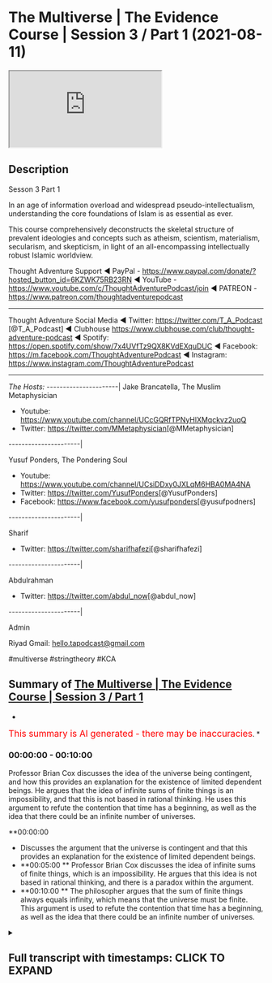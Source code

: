 # The Multiverse | The Evidence Course | Session 3 / Part 1 (2021-08-11)

<iframe loading='lazy' allow='autoplay' src='https://www.youtube.com/embed/zTqywht1u8A'></iframe>

## Description

Sesson 3 Part 1 

In an age of information overload and widespread pseudo-intellectualism, understanding the core foundations of Islam is as essential as ever. 

This course comprehensively deconstructs the skeletal structure of prevalent ideologies and concepts such as atheism, scientism, materialism, secularism, and skepticism, in light of an all-encompassing intellectually robust Islamic worldview.

Thought Adventure Support
◄ PayPal - https://www.paypal.com/donate/?hosted_button_id=6KZWK75RB23RN 
◄ YouTube - https://www.youtube.com/c/ThoughtAdventurePodcast/join
◄ PATREON - https://www.patreon.com/thoughtadventurepodcast
____________________________________________________________________

Thought Adventure Social Media
◄ Twitter: https://twitter.com/T_A_Podcast​​ [@T_A_Podcast]
◄ Clubhouse https://www.clubhouse.com/club/thought-adventure-podcast
◄ Spotify: https://open.spotify.com/show/7x4UVfTz9QX8KVdEXquDUC
◄ Facebook: https://m.facebook.com/ThoughtAdventurePodcast
◄ Instagram: https://www.instagram.com/ThoughtAdventurePodcast​

----------------------------------------------------------------

*The Hosts:*
----------------------|
Jake Brancatella, The Muslim Metaphysician

- Youtube: https://www.youtube.com/channel/UCcGQRfTPNyHlXMqckvz2uqQ
- Twitter:  https://twitter.com/MMetaphysician​​ [@MMetaphysician]

----------------------|

Yusuf Ponders, The Pondering Soul

- Youtube: https://www.youtube.com/channel/UCsiDDxy0JXLqM6HBA0MA4NA
- Twitter: https://twitter.com/YusufPonders​​ [@YusufPonders]
- Facebook: https://www.facebook.com/yusufponders​ [@yusufpodners]

----------------------|

Sharif

- Twitter: https://twitter.com/sharifhafezi​​ [@sharifhafezi]

----------------------|

Abdulrahman

- Twitter: https://twitter.com/abdul_now​ [@abdul_now]

----------------------|

Admin

Riyad 
Gmail: hello.tapodcast@gmail.com

#multiverse #stringtheory #KCA

## Summary of [The Multiverse | The Evidence Course | Session 3 / Part 1](https://www.youtube.com/watch?v=zTqywht1u8A)


*

<span style="color:red; font-size:125%">This summary is AI generated - there may be inaccuracies</span>. [](/)*

### <a onclick="modifyYTiframeseektime(0)">00:00:00</a> - <a onclick="modifyYTiframeseektime(600)">00:10:00</a>


 Professor Brian Cox discusses the idea of the universe being contingent, and how this provides an explanation for the existence of limited dependent beings. He argues that the idea of infinite sums of finite things is an impossibility, and that this is not based in rational thinking. He uses this argument to refute the contention that time has a beginning, as well as the idea that there could be an infinite number of universes.

**<a onclick="modifyYTiframeseektime(0)">00:00:00</a>
* Discusses the argument that the universe is contingent and that this provides an explanation for the existence of limited dependent beings.
* **<a onclick="modifyYTiframeseektime(300)">00:05:00</a>
**  Professor Brian Cox discusses the idea of infinite sums of finite things, which is an impossibility. He argues that this idea is not based in rational thinking, and there is a paradox within the argument.
* **<a onclick="modifyYTiframeseektime(600)">00:10:00</a>
** The philosopher argues that the sum of finite things always equals infinity, which means that the universe must be finite. This argument is used to refute the contention that time has a beginning, as well as the idea that there could be an infinite number of universes.

<details><summary><h2>Full transcript with timestamps: CLICK TO EXPAND</h2></summary>

<a onclick="modifyYTiframeseektime('14')">0:00:14 muhammad so in session two we looked at</a>
<a onclick="modifyYTiframeseektime('18')">0:00:18 the various arguments for the belief in</a>
<a onclick="modifyYTiframeseektime('21')">0:00:21 the creator we didn't want to go through</a>
<a onclick="modifyYTiframeseektime('22')">0:00:22 all the arguments for the belief in the</a>
<a onclick="modifyYTiframeseektime('24')">0:00:24 creator we just want to use certain key</a>
<a onclick="modifyYTiframeseektime('26')">0:00:26 arguments</a>
<a onclick="modifyYTiframeseektime('27')">0:00:27 all most of the arguments they all</a>
<a onclick="modifyYTiframeseektime('29')">0:00:29 rested upon this idea of</a>
<a onclick="modifyYTiframeseektime('32')">0:00:32 why do we ask the question what causes</a>
<a onclick="modifyYTiframeseektime('34')">0:00:34 something</a>
<a onclick="modifyYTiframeseektime('36')">0:00:36 and we ask this question when we</a>
<a onclick="modifyYTiframeseektime('37')">0:00:37 identify something that is contingent</a>
<a onclick="modifyYTiframeseektime('40')">0:00:40 and we said everything within the</a>
<a onclick="modifyYTiframeseektime('42')">0:00:42 universe including the universe itself</a>
<a onclick="modifyYTiframeseektime('45')">0:00:45 is contingent</a>
<a onclick="modifyYTiframeseektime('46')">0:00:46 meaning it has a beginning to its</a>
<a onclick="modifyYTiframeseektime('48')">0:00:48 existence</a>
<a onclick="modifyYTiframeseektime('50')">0:00:50 it has certain attributes which are only</a>
<a onclick="modifyYTiframeseektime('52')">0:00:52 possible it could have had other</a>
<a onclick="modifyYTiframeseektime('54')">0:00:54 attributes it could be arranged in</a>
<a onclick="modifyYTiframeseektime('56')">0:00:56 another way as opposed to the way that</a>
<a onclick="modifyYTiframeseektime('58')">0:00:58 we see it</a>
<a onclick="modifyYTiframeseektime('59')">0:00:59 when we can identify this about the</a>
<a onclick="modifyYTiframeseektime('62')">0:01:02 universe and we know that the universe</a>
<a onclick="modifyYTiframeseektime('64')">0:01:04 didn't decide its own existence and we</a>
<a onclick="modifyYTiframeseektime('67')">0:01:07 know that the universe didn't decide its</a>
<a onclick="modifyYTiframeseektime('68')">0:01:08 own attributes and the universe didn't</a>
<a onclick="modifyYTiframeseektime('71')">0:01:11 decide its own</a>
<a onclick="modifyYTiframeseektime('72')">0:01:12 you know composition and arrangement</a>
<a onclick="modifyYTiframeseektime('74')">0:01:14 it's like saying the table decided its</a>
<a onclick="modifyYTiframeseektime('77')">0:01:17 own existence or the table decided</a>
<a onclick="modifyYTiframeseektime('80')">0:01:20 its own attributes or the table this</a>
<a onclick="modifyYTiframeseektime('82')">0:01:22 decided to put the the you know the legs</a>
<a onclick="modifyYTiframeseektime('86')">0:01:26 of the table and the top in the</a>
<a onclick="modifyYTiframeseektime('87')">0:01:27 particular</a>
<a onclick="modifyYTiframeseektime('88')">0:01:28 fashion that it was</a>
<a onclick="modifyYTiframeseektime('91')">0:01:31 because we identify</a>
<a onclick="modifyYTiframeseektime('93')">0:01:33 this thing about the universe then we</a>
<a onclick="modifyYTiframeseektime('95')">0:01:35 require something external to the</a>
<a onclick="modifyYTiframeseektime('97')">0:01:37 universe just like we require something</a>
<a onclick="modifyYTiframeseektime('98')">0:01:38 external to the table</a>
<a onclick="modifyYTiframeseektime('100')">0:01:40 it's a very profound but simple point i</a>
<a onclick="modifyYTiframeseektime('103')">0:01:43 think you know it's not too complicated</a>
<a onclick="modifyYTiframeseektime('106')">0:01:46 to really understand this point</a>
<a onclick="modifyYTiframeseektime('109')">0:01:49 now</a>
<a onclick="modifyYTiframeseektime('110')">0:01:50 in session three we're going to look at</a>
<a onclick="modifyYTiframeseektime('112')">0:01:52 some of the contentions to some of these</a>
<a onclick="modifyYTiframeseektime('114')">0:01:54 arguments what are the arguments that</a>
<a onclick="modifyYTiframeseektime('115')">0:01:55 people use</a>
<a onclick="modifyYTiframeseektime('117')">0:01:57 against this</a>
<a onclick="modifyYTiframeseektime('119')">0:01:59 and one of the arguments and one of the</a>
<a onclick="modifyYTiframeseektime('121')">0:02:01 contentions is this argument that the</a>
<a onclick="modifyYTiframeseektime('123')">0:02:03 universe</a>
<a onclick="modifyYTiframeseektime('124')">0:02:04 or that their explanation the reason why</a>
<a onclick="modifyYTiframeseektime('127')">0:02:07 we've got so many possible beings</a>
<a onclick="modifyYTiframeseektime('129')">0:02:09 contingent beings is we've got an</a>
<a onclick="modifyYTiframeseektime('132')">0:02:12 infinite number of universe</a>
<a onclick="modifyYTiframeseektime('133')">0:02:13 so in universe</a>
<a onclick="modifyYTiframeseektime('135')">0:02:15 1 water balls at 100 degrees celsius in</a>
<a onclick="modifyYTiframeseektime('138')">0:02:18 universe 2 it boils at 101 degrees in</a>
<a onclick="modifyYTiframeseektime('141')">0:02:21 universe 3 balls 102 degrees and because</a>
<a onclick="modifyYTiframeseektime('143')">0:02:23 there's an infinite number of universes</a>
<a onclick="modifyYTiframeseektime('145')">0:02:25 it accounts for why</a>
<a onclick="modifyYTiframeseektime('148')">0:02:28 the objects within the universe have</a>
<a onclick="modifyYTiframeseektime('150')">0:02:30 those particular attributes and those</a>
<a onclick="modifyYTiframeseektime('152')">0:02:32 particular</a>
<a onclick="modifyYTiframeseektime('154')">0:02:34 arrangements so this is one of the</a>
<a onclick="modifyYTiframeseektime('156')">0:02:36 arguments that they attempt to use to</a>
<a onclick="modifyYTiframeseektime('158')">0:02:38 try and circumvent</a>
<a onclick="modifyYTiframeseektime('159')">0:02:39 uh</a>
<a onclick="modifyYTiframeseektime('160')">0:02:40 the uh</a>
<a onclick="modifyYTiframeseektime('161')">0:02:41 the possible beings that exist within</a>
<a onclick="modifyYTiframeseektime('163')">0:02:43 each universe</a>
<a onclick="modifyYTiframeseektime('166')">0:02:46 even some scientists propose the idea</a>
<a onclick="modifyYTiframeseektime('169')">0:02:49 of a multiverse some scientists argue</a>
<a onclick="modifyYTiframeseektime('172')">0:02:52 that the laws of quantum mechanics or</a>
<a onclick="modifyYTiframeseektime('175')">0:02:55 the implications of super string theory</a>
<a onclick="modifyYTiframeseektime('177')">0:02:57 indicates that there are more than one</a>
<a onclick="modifyYTiframeseektime('179')">0:02:59 universe out there</a>
<a onclick="modifyYTiframeseektime('181')">0:03:01 however there's two problems regards to</a>
<a onclick="modifyYTiframeseektime('184')">0:03:04 this question about could there be a</a>
<a onclick="modifyYTiframeseektime('186')">0:03:06 multiple number of universe and could</a>
<a onclick="modifyYTiframeseektime('189')">0:03:09 this provide an explanation of why</a>
<a onclick="modifyYTiframeseektime('191')">0:03:11 limited dependent things exist</a>
<a onclick="modifyYTiframeseektime('195')">0:03:15 uh why they have the particular</a>
<a onclick="modifyYTiframeseektime('196')">0:03:16 attributes well the first problem is</a>
<a onclick="modifyYTiframeseektime('199')">0:03:19 this</a>
<a onclick="modifyYTiframeseektime('200')">0:03:20 it still doesn't provide an explanation</a>
<a onclick="modifyYTiframeseektime('202')">0:03:22 why limited contingent beings exist in</a>
<a onclick="modifyYTiframeseektime('205')">0:03:25 the first place</a>
<a onclick="modifyYTiframeseektime('207')">0:03:27 why does each universe</a>
<a onclick="modifyYTiframeseektime('209')">0:03:29 have a specific set of attributes</a>
<a onclick="modifyYTiframeseektime('213')">0:03:33 and a specific set of patterns different</a>
<a onclick="modifyYTiframeseektime('216')">0:03:36 to another universe so why is universe a</a>
<a onclick="modifyYTiframeseektime('218')">0:03:38 like this and universe b like that</a>
<a onclick="modifyYTiframeseektime('222')">0:03:42 it doesn't provide an explanation it's</a>
<a onclick="modifyYTiframeseektime('225')">0:03:45 just simply saying this universe exists</a>
<a onclick="modifyYTiframeseektime('227')">0:03:47 and this universe exists and this one</a>
<a onclick="modifyYTiframeseektime('229')">0:03:49 has a possible existence and that one</a>
<a onclick="modifyYTiframeseektime('232')">0:03:52 has a possible existence we still not</a>
<a onclick="modifyYTiframeseektime('234')">0:03:54 explained why they exist in the first</a>
<a onclick="modifyYTiframeseektime('236')">0:03:56 place therefore it's not an explanation</a>
<a onclick="modifyYTiframeseektime('239')">0:03:59 to the existence of limited contingent</a>
<a onclick="modifyYTiframeseektime('242')">0:04:02 beings</a>
<a onclick="modifyYTiframeseektime('243')">0:04:03 secondly</a>
<a onclick="modifyYTiframeseektime('244')">0:04:04 even if we grant the idea that there is</a>
<a onclick="modifyYTiframeseektime('247')">0:04:07 an infinite number of universes or</a>
<a onclick="modifyYTiframeseektime('249')">0:04:09 multiverses</a>
<a onclick="modifyYTiframeseektime('252')">0:04:12 we still have a problem</a>
<a onclick="modifyYTiframeseektime('254')">0:04:14 and that problem</a>
<a onclick="modifyYTiframeseektime('256')">0:04:16 is uh or</a>
<a onclick="modifyYTiframeseektime('258')">0:04:18 the problem is this idea that you can</a>
<a onclick="modifyYTiframeseektime('260')">0:04:20 have an infinite number</a>
<a onclick="modifyYTiframeseektime('263')">0:04:23 of finite things</a>
<a onclick="modifyYTiframeseektime('265')">0:04:25 so if you've got an infinite number of</a>
<a onclick="modifyYTiframeseektime('267')">0:04:27 universes what you're saying is you've</a>
<a onclick="modifyYTiframeseektime('268')">0:04:28 got</a>
<a onclick="modifyYTiframeseektime('269')">0:04:29 one two three four five</a>
<a onclick="modifyYTiframeseektime('272')">0:04:32 to infinity number of universes</a>
<a onclick="modifyYTiframeseektime('275')">0:04:35 so you have an infinite number of</a>
<a onclick="modifyYTiframeseektime('277')">0:04:37 limited things so one universe is</a>
<a onclick="modifyYTiframeseektime('279')">0:04:39 limited self-contained different to</a>
<a onclick="modifyYTiframeseektime('280')">0:04:40 another universe</a>
<a onclick="modifyYTiframeseektime('282')">0:04:42 and some people say well that's a</a>
<a onclick="modifyYTiframeseektime('284')">0:04:44 possibility because you know don't</a>
<a onclick="modifyYTiframeseektime('285')">0:04:45 doesn't numbers go on forever don't</a>
<a onclick="modifyYTiframeseektime('288')">0:04:48 numbers just keep going on you can keep</a>
<a onclick="modifyYTiframeseektime('290')">0:04:50 adding one to a particular set of</a>
<a onclick="modifyYTiframeseektime('292')">0:04:52 numbers and go on forever</a>
<a onclick="modifyYTiframeseektime('294')">0:04:54 so couldn't the universe be like that</a>
<a onclick="modifyYTiframeseektime('297')">0:04:57 and we say</a>
<a onclick="modifyYTiframeseektime('298')">0:04:58 that the statement an infinite sum of</a>
<a onclick="modifyYTiframeseektime('301')">0:05:01 finite things we say this is an</a>
<a onclick="modifyYTiframeseektime('303')">0:05:03 impossibility and it's a contradiction</a>
<a onclick="modifyYTiframeseektime('306')">0:05:06 it's an irrational argument it's a</a>
<a onclick="modifyYTiframeseektime('307')">0:05:07 rational idea</a>
<a onclick="modifyYTiframeseektime('309')">0:05:09 and there's a number of ways of arguing</a>
<a onclick="modifyYTiframeseektime('312')">0:05:12 this and demonstrating how it's</a>
<a onclick="modifyYTiframeseektime('314')">0:05:14 irrational</a>
<a onclick="modifyYTiframeseektime('315')">0:05:15 the first way</a>
<a onclick="modifyYTiframeseektime('317')">0:05:17 is to look at the issue to give an</a>
<a onclick="modifyYTiframeseektime('319')">0:05:19 analogy</a>
<a onclick="modifyYTiframeseektime('320')">0:05:20 about marbles</a>
<a onclick="modifyYTiframeseektime('322')">0:05:22 actually before i give the analogy of</a>
<a onclick="modifyYTiframeseektime('324')">0:05:24 marbles i want to just explain this</a>
<a onclick="modifyYTiframeseektime('327')">0:05:27 point about numbers and do numbers</a>
<a onclick="modifyYTiframeseektime('329')">0:05:29 actual in actuality go on forever even</a>
<a onclick="modifyYTiframeseektime('332')">0:05:32 though there's no terminating number or</a>
<a onclick="modifyYTiframeseektime('334')">0:05:34 maybe another way to look at it can i</a>
<a onclick="modifyYTiframeseektime('336')">0:05:36 count when i start from one</a>
<a onclick="modifyYTiframeseektime('339')">0:05:39 and i continue counting two three four</a>
<a onclick="modifyYTiframeseektime('342')">0:05:42 five can i continue counting and reach</a>
<a onclick="modifyYTiframeseektime('345')">0:05:45 the infinite number</a>
<a onclick="modifyYTiframeseektime('348')">0:05:48 now most people would say well that's</a>
<a onclick="modifyYTiframeseektime('350')">0:05:50 impossible you can't do that because</a>
<a onclick="modifyYTiframeseektime('352')">0:05:52 every number you land upon will be what</a>
<a onclick="modifyYTiframeseektime('356')">0:05:56 a finite number so if you go a trillion</a>
<a onclick="modifyYTiframeseektime('359')">0:05:59 you'd have a trillion and one it's a</a>
<a onclick="modifyYTiframeseektime('360')">0:06:00 finite number a squillion a squillion</a>
<a onclick="modifyYTiframeseektime('363')">0:06:03 and one still a finite number</a>
<a onclick="modifyYTiframeseektime('365')">0:06:05 so you can never actually reach</a>
<a onclick="modifyYTiframeseektime('367')">0:06:07 infinite number</a>
<a onclick="modifyYTiframeseektime('369')">0:06:09 what you reach is another finite number</a>
<a onclick="modifyYTiframeseektime('372')">0:06:12 so when we say we the numbers go on</a>
<a onclick="modifyYTiframeseektime('374')">0:06:14 forever even if we count and we take out</a>
<a onclick="modifyYTiframeseektime('377')">0:06:17 the concept of you know we say we've got</a>
<a onclick="modifyYTiframeseektime('379')">0:06:19 an eternal life</a>
<a onclick="modifyYTiframeseektime('380')">0:06:20 we're still counting we will always land</a>
<a onclick="modifyYTiframeseektime('382')">0:06:22 upon and finite set of numbers</a>
<a onclick="modifyYTiframeseektime('385')">0:06:25 yeah it's finite number and even if</a>
<a onclick="modifyYTiframeseektime('387')">0:06:27 somebody says yeah you can reach</a>
<a onclick="modifyYTiframeseektime('388')">0:06:28 infinite well okay what was the number</a>
<a onclick="modifyYTiframeseektime('390')">0:06:30 just before you got to infinity</a>
<a onclick="modifyYTiframeseektime('393')">0:06:33 obviously there is no number just before</a>
<a onclick="modifyYTiframeseektime('394')">0:06:34 infinity</a>
<a onclick="modifyYTiframeseektime('396')">0:06:36 the other</a>
<a onclick="modifyYTiframeseektime('397')">0:06:37 example that i wanted to give</a>
<a onclick="modifyYTiframeseektime('399')">0:06:39 was the example of</a>
<a onclick="modifyYTiframeseektime('401')">0:06:41 an infinite pile of marbles</a>
<a onclick="modifyYTiframeseektime('404')">0:06:44 just to explain and just also</a>
<a onclick="modifyYTiframeseektime('406')">0:06:46 demonstrate</a>
<a onclick="modifyYTiframeseektime('407')">0:06:47 the irrationality of this statement of</a>
<a onclick="modifyYTiframeseektime('410')">0:06:50 an infinite finite finite things</a>
<a onclick="modifyYTiframeseektime('412')">0:06:52 infinite sum of finite things</a>
<a onclick="modifyYTiframeseektime('414')">0:06:54 so imagine you had an infinite number of</a>
<a onclick="modifyYTiframeseektime('416')">0:06:56 marbles</a>
<a onclick="modifyYTiframeseektime('418')">0:06:58 and</a>
<a onclick="modifyYTiframeseektime('420')">0:07:00 this big pile of marbles with an</a>
<a onclick="modifyYTiframeseektime('421')">0:07:01 infinite number of marbles you cut them</a>
<a onclick="modifyYTiframeseektime('424')">0:07:04 in half exactly</a>
<a onclick="modifyYTiframeseektime('426')">0:07:06 how many number of marbles do you have</a>
<a onclick="modifyYTiframeseektime('430')">0:07:10 in each of the halves</a>
<a onclick="modifyYTiframeseektime('432')">0:07:12 now somebody might say well they become</a>
<a onclick="modifyYTiframeseektime('434')">0:07:14 finite well if they became a finite</a>
<a onclick="modifyYTiframeseektime('436')">0:07:16 number a limited number then limited</a>
<a onclick="modifyYTiframeseektime('439')">0:07:19 pile of marbles at a limited pile of</a>
<a onclick="modifyYTiframeseektime('442')">0:07:22 marbles would equal</a>
<a onclick="modifyYTiframeseektime('443')">0:07:23 a limited number of marbles</a>
<a onclick="modifyYTiframeseektime('446')">0:07:26 so when you cut the marbles in half you</a>
<a onclick="modifyYTiframeseektime('448')">0:07:28 have to have</a>
<a onclick="modifyYTiframeseektime('449')">0:07:29 infinite number of marbles in one half</a>
<a onclick="modifyYTiframeseektime('452')">0:07:32 and another infinite in the other pile</a>
<a onclick="modifyYTiframeseektime('455')">0:07:35 of marbles</a>
<a onclick="modifyYTiframeseektime('456')">0:07:36 and in fact if you create four piles</a>
<a onclick="modifyYTiframeseektime('460')">0:07:40 yeah i cut them into quarters four piles</a>
<a onclick="modifyYTiframeseektime('462')">0:07:42 of marbles then every pile of marbles</a>
<a onclick="modifyYTiframeseektime('465')">0:07:45 would have to be infinite because when</a>
<a onclick="modifyYTiframeseektime('466')">0:07:46 you add infinite plus infinite plus</a>
<a onclick="modifyYTiframeseektime('468')">0:07:48 infinite plus infinite equals infinite</a>
<a onclick="modifyYTiframeseektime('470')">0:07:50 if they became limited then limited plus</a>
<a onclick="modifyYTiframeseektime('472')">0:07:52 limited plus limited plus limited would</a>
<a onclick="modifyYTiframeseektime('475')">0:07:55 equal a limited number so every</a>
<a onclick="modifyYTiframeseektime('478')">0:07:58 fraction of an infinite sum of finite</a>
<a onclick="modifyYTiframeseektime('481')">0:08:01 things would have to be</a>
<a onclick="modifyYTiframeseektime('483')">0:08:03 infinite every every fraction would have</a>
<a onclick="modifyYTiframeseektime('486')">0:08:06 to be have contained an infinite amount</a>
<a onclick="modifyYTiframeseektime('488')">0:08:08 of things</a>
<a onclick="modifyYTiframeseektime('489')">0:08:09 now</a>
<a onclick="modifyYTiframeseektime('490')">0:08:10 there's a contradiction that we're</a>
<a onclick="modifyYTiframeseektime('493')">0:08:13 starting to see</a>
<a onclick="modifyYTiframeseektime('495')">0:08:15 one of these contradictions is</a>
<a onclick="modifyYTiframeseektime('498')">0:08:18 why when we say that the infinite</a>
<a onclick="modifyYTiframeseektime('502')">0:08:22 is being subdivided here</a>
<a onclick="modifyYTiframeseektime('505')">0:08:25 if i was to take three marbles away from</a>
<a onclick="modifyYTiframeseektime('508')">0:08:28 the infinite pile of marbles</a>
<a onclick="modifyYTiframeseektime('511')">0:08:31 the original pile that i had</a>
<a onclick="modifyYTiframeseektime('514')">0:08:34 have i decreased infinity</a>
<a onclick="modifyYTiframeseektime('516')">0:08:36 the answer would be no we haven't</a>
<a onclick="modifyYTiframeseektime('518')">0:08:38 decreased the number of marbles because</a>
<a onclick="modifyYTiframeseektime('519')">0:08:39 the marbles are still infinite</a>
<a onclick="modifyYTiframeseektime('522')">0:08:42 but if you not decrease the number of</a>
<a onclick="modifyYTiframeseektime('524')">0:08:44 marbles then where those three marbles</a>
<a onclick="modifyYTiframeseektime('526')">0:08:46 come from</a>
<a onclick="modifyYTiframeseektime('528')">0:08:48 not only this</a>
<a onclick="modifyYTiframeseektime('529')">0:08:49 but those three marbles are a fraction</a>
<a onclick="modifyYTiframeseektime('533')">0:08:53 of the overall number of marbles and we</a>
<a onclick="modifyYTiframeseektime('535')">0:08:55 said every fraction of an infinite</a>
<a onclick="modifyYTiframeseektime('538')">0:08:58 infinite sum of finite things has to be</a>
<a onclick="modifyYTiframeseektime('541')">0:09:01 infinite</a>
<a onclick="modifyYTiframeseektime('542')">0:09:02 but here we have a proportion a fraction</a>
<a onclick="modifyYTiframeseektime('546')">0:09:06 which is finite i3 free marbles of the</a>
<a onclick="modifyYTiframeseektime('550')">0:09:10 overall pile</a>
<a onclick="modifyYTiframeseektime('551')">0:09:11 so the proportion of the</a>
<a onclick="modifyYTiframeseektime('553')">0:09:13 pile of marbles</a>
<a onclick="modifyYTiframeseektime('555')">0:09:15 is equivalent to the proportion of the</a>
<a onclick="modifyYTiframeseektime('557')">0:09:17 three so if the three is a finite number</a>
<a onclick="modifyYTiframeseektime('559')">0:09:19 then the overall would also be finite</a>
<a onclick="modifyYTiframeseektime('561')">0:09:21 would also be limited if we are saying</a>
<a onclick="modifyYTiframeseektime('563')">0:09:23 that it's infinite then we have this</a>
<a onclick="modifyYTiframeseektime('565')">0:09:25 contradiction this paradox where we're</a>
<a onclick="modifyYTiframeseektime('567')">0:09:27 saying every fraction is infinite but</a>
<a onclick="modifyYTiframeseektime('569')">0:09:29 then we create a fraction of taking</a>
<a onclick="modifyYTiframeseektime('571')">0:09:31 three marbles away from the overall and</a>
<a onclick="modifyYTiframeseektime('573')">0:09:33 it's not infinite anymore</a>
<a onclick="modifyYTiframeseektime('575')">0:09:35 so when we look at this argument about</a>
<a onclick="modifyYTiframeseektime('577')">0:09:37 infinite uh infinite sum of finite</a>
<a onclick="modifyYTiframeseektime('579')">0:09:39 things we say it's an impossibility and</a>
<a onclick="modifyYTiframeseektime('580')">0:09:40 this is not just something which</a>
<a onclick="modifyYTiframeseektime('583')">0:09:43 i said or a few people said even famous</a>
<a onclick="modifyYTiframeseektime('586')">0:09:46 mathematicians like david hilbert</a>
<a onclick="modifyYTiframeseektime('588')">0:09:48 has mentioned the point</a>
<a onclick="modifyYTiframeseektime('590')">0:09:50 that this idea of infinity is not the</a>
<a onclick="modifyYTiframeseektime('593')">0:09:53 basis of rational thinking you can't use</a>
<a onclick="modifyYTiframeseektime('596')">0:09:56 it as a basis of rational thinking he</a>
<a onclick="modifyYTiframeseektime('598')">0:09:58 even argued that there is nothing within</a>
<a onclick="modifyYTiframeseektime('600')">0:10:00 the universe</a>
<a onclick="modifyYTiframeseektime('602')">0:10:02 whether that is a circle uh like uh the</a>
<a onclick="modifyYTiframeseektime('605')">0:10:05 most spherical thing that we know is an</a>
<a onclick="modifyYTiframeseektime('607')">0:10:07 electron whether it is even the universe</a>
<a onclick="modifyYTiframeseektime('610')">0:10:10 and its expansion there's nothing within</a>
<a onclick="modifyYTiframeseektime('612')">0:10:12 the universe that is actually infinite</a>
<a onclick="modifyYTiframeseektime('614')">0:10:14 so even this idea that the universe is</a>
<a onclick="modifyYTiframeseektime('616')">0:10:16 constantly getting bigger and bigger and</a>
<a onclick="modifyYTiframeseektime('618')">0:10:18 bigger he says at every moment of its</a>
<a onclick="modifyYTiframeseektime('620')">0:10:20 size it will always be finite</a>
<a onclick="modifyYTiframeseektime('623')">0:10:23 yeah so it's just constantly bigger</a>
<a onclick="modifyYTiframeseektime('625')">0:10:25 getting bigger so he'd use this term</a>
<a onclick="modifyYTiframeseektime('627')">0:10:27 it's finite but unbound so he's saying</a>
<a onclick="modifyYTiframeseektime('629')">0:10:29 it's still finite at any moment even</a>
<a onclick="modifyYTiframeseektime('632')">0:10:32 though it will continue to</a>
<a onclick="modifyYTiframeseektime('634')">0:10:34 expand</a>
<a onclick="modifyYTiframeseektime('636')">0:10:36 so he explains that this idea of</a>
<a onclick="modifyYTiframeseektime('638')">0:10:38 infinity is impossible to be applied</a>
<a onclick="modifyYTiframeseektime('641')">0:10:41 in the real world it just doesn't make</a>
<a onclick="modifyYTiframeseektime('643')">0:10:43 sense it falls into contradictions and</a>
<a onclick="modifyYTiframeseektime('645')">0:10:45 it falls into inconsistencies so when</a>
<a onclick="modifyYTiframeseektime('648')">0:10:48 somebody argues that you can have an</a>
<a onclick="modifyYTiframeseektime('650')">0:10:50 infinite number of universes</a>
<a onclick="modifyYTiframeseektime('654')">0:10:54 then that is a fallacy that is a</a>
<a onclick="modifyYTiframeseektime('657')">0:10:57 contradiction and we can use this</a>
<a onclick="modifyYTiframeseektime('659')">0:10:59 argument that you can that the sum of</a>
<a onclick="modifyYTiframeseektime('661')">0:11:01 finite is always finite to explain</a>
<a onclick="modifyYTiframeseektime('664')">0:11:04 that the universe is finite so if i can</a>
<a onclick="modifyYTiframeseektime('667')">0:11:07 measure the distance between two points</a>
<a onclick="modifyYTiframeseektime('669')">0:11:09 between this point point a and point b</a>
<a onclick="modifyYTiframeseektime('671')">0:11:11 and we say it's one meter</a>
<a onclick="modifyYTiframeseektime('673')">0:11:13 then i know that the rest of the</a>
<a onclick="modifyYTiframeseektime('674')">0:11:14 universe is a fraction a proportion over</a>
<a onclick="modifyYTiframeseektime('678')">0:11:18 these two points</a>
<a onclick="modifyYTiframeseektime('680')">0:11:20 and if the fraction and proportion is</a>
<a onclick="modifyYTiframeseektime('682')">0:11:22 finite</a>
<a onclick="modifyYTiframeseektime('683')">0:11:23 then the universe must also be finite</a>
<a onclick="modifyYTiframeseektime('685')">0:11:25 even without measuring the entirety of</a>
<a onclick="modifyYTiframeseektime('687')">0:11:27 the universe</a>
<a onclick="modifyYTiframeseektime('689')">0:11:29 similarly if i ask the question does</a>
<a onclick="modifyYTiframeseektime('691')">0:11:31 time have a beginning</a>
<a onclick="modifyYTiframeseektime('693')">0:11:33 and i say time is the number of events</a>
<a onclick="modifyYTiframeseektime('696')">0:11:36 that have taken place</a>
<a onclick="modifyYTiframeseektime('697')">0:11:37 could time have a beginning or could it</a>
<a onclick="modifyYTiframeseektime('699')">0:11:39 be eternal well eternality would mean an</a>
<a onclick="modifyYTiframeseektime('702')">0:11:42 infinite number of events</a>
<a onclick="modifyYTiframeseektime('705')">0:11:45 but we just said an infinity cannot</a>
<a onclick="modifyYTiframeseektime('707')">0:11:47 exist</a>
<a onclick="modifyYTiframeseektime('708')">0:11:48 when it comes to adding up finite things</a>
<a onclick="modifyYTiframeseektime('711')">0:11:51 to make infinity</a>
<a onclick="modifyYTiframeseektime('712')">0:11:52 so therefore there must be a limited</a>
<a onclick="modifyYTiframeseektime('715')">0:11:55 number of events and thus a beginning to</a>
<a onclick="modifyYTiframeseektime('719')">0:11:59 time</a>
<a onclick="modifyYTiframeseektime('720')">0:12:00 so what we've shown</a>
<a onclick="modifyYTiframeseektime('721')">0:12:01 is that the</a>
<a onclick="modifyYTiframeseektime('722')">0:12:02 sum of finite is always finite therefore</a>
<a onclick="modifyYTiframeseektime('725')">0:12:05 that has to be even if we're talking</a>
<a onclick="modifyYTiframeseektime('727')">0:12:07 about other universes there has to be a</a>
<a onclick="modifyYTiframeseektime('729')">0:12:09 finite number of other universes they're</a>
<a onclick="modifyYTiframeseektime('731')">0:12:11 still limited contingent dependent</a>
<a onclick="modifyYTiframeseektime('733')">0:12:13 beings</a>
<a onclick="modifyYTiframeseektime('734')">0:12:14 we have to have a space which is finite</a>
<a onclick="modifyYTiframeseektime('738')">0:12:18 and a universe therefore which is</a>
<a onclick="modifyYTiframeseektime('740')">0:12:20 limited and finite and we also have to</a>
<a onclick="modifyYTiframeseektime('742')">0:12:22 have time which has to have a beginning</a>
<a onclick="modifyYTiframeseektime('745')">0:12:25 because the number of events in time</a>
<a onclick="modifyYTiframeseektime('747')">0:12:27 also have a beginning uh</a>
<a onclick="modifyYTiframeseektime('750')">0:12:30 the the number events have to have</a>
<a onclick="modifyYTiframeseektime('752')">0:12:32 is a finite number</a>
<a onclick="modifyYTiframeseektime('754')">0:12:34 so</a>
<a onclick="modifyYTiframeseektime('755')">0:12:35 this contention that is used by some</a>
<a onclick="modifyYTiframeseektime('758')">0:12:38 atheists</a>
<a onclick="modifyYTiframeseektime('759')">0:12:39 fails</a>
<a onclick="modifyYTiframeseektime('760')">0:12:40 to be a rational basis to really</a>
<a onclick="modifyYTiframeseektime('763')">0:12:43 undermine the proof for the existence of</a>
<a onclick="modifyYTiframeseektime('765')">0:12:45 the creator</a>
<a onclick="modifyYTiframeseektime('777')">0:12:57 you</a>
</details>